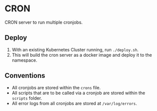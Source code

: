 # CRON 
CRON server to run multiple cronjobs.

## Deploy
1. With an existing Kubernetes Cluster running, run `./deploy.sh`.
2. This will build the cron server as a docker image and deploy it to the namespace.

## Conventions
* All cronjobs are stored within the `crons` file.
* All scripts that are to be called via a cronjob are stored within the `scripts` folder.
* All error logs from all cronjobs are stored at `/var/log/errors`.